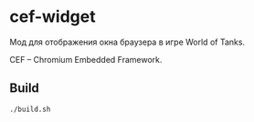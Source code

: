 # cef-widget

Мод для отображения окна браузера в игре World of Tanks.

CEF – Chromium Embedded Framework.

## Build

```bash
./build.sh
```